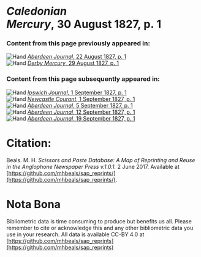 # *Caledonian Mercury*, 30 August 1827, p. 1  
  
### Content from this page previously appeared in:  
![Hand](http://scissorsandpaste.net/wp-content/uploads/2017/06/smallhandpointer.png) [*Aberdeen Journal*, 22 August 1827, p. 1](https://mhbeals.github.io/sap_html/Aberdeen-Journal/Aberdeen-Journal-22-August-1827-p-1)  
![Hand](http://scissorsandpaste.net/wp-content/uploads/2017/06/smallhandpointer.png) [*Derby Mercury*, 29 August 1827, p. 1](https://mhbeals.github.io/sap_html/Derby-Mercury/Derby-Mercury-29-August-1827-p-1)  
  
### Content from this page subsequently appeared in:  
![Hand](http://scissorsandpaste.net/wp-content/uploads/2017/06/smallhandpointer.png) [*Ipswich Journal*, 1 September 1827, p. 1](https://mhbeals.github.io/sap_html/Ipswich-Journal/Ipswich-Journal-1-September-1827-p-1)  
![Hand](http://scissorsandpaste.net/wp-content/uploads/2017/06/smallhandpointer.png) [*Newcastle Courant*, 1 September 1827, p. 1](https://mhbeals.github.io/sap_html/Newcastle-Courant/Newcastle-Courant-1-September-1827-p-1)  
![Hand](http://scissorsandpaste.net/wp-content/uploads/2017/06/smallhandpointer.png) [*Aberdeen Journal*, 5 September 1827, p. 1](https://mhbeals.github.io/sap_html/Aberdeen-Journal/Aberdeen-Journal-5-September-1827-p-1)  
![Hand](http://scissorsandpaste.net/wp-content/uploads/2017/06/smallhandpointer.png) [*Aberdeen Journal*, 12 September 1827, p. 1](https://mhbeals.github.io/sap_html/Aberdeen-Journal/Aberdeen-Journal-12-September-1827-p-1)  
![Hand](http://scissorsandpaste.net/wp-content/uploads/2017/06/smallhandpointer.png) [*Aberdeen Journal*, 19 September 1827, p. 1](https://mhbeals.github.io/sap_html/Aberdeen-Journal/Aberdeen-Journal-19-September-1827-p-1)  


# Citation: 

Beals. M. H. *Scissors and Paste Database: A Map of Reprinting and Reuse in the Anglophone Newspaper Press v.1.0.1.* 2 June 2017. Available at [https://github.com/mhbeals/sap_reprints/](https://github.com/mhbeals/sap_reprints/). 

# Nota Bona

Bibliometric data is time consuming to produce but benefits us all. Please remember to cite or acknowledge this and any other bibliometric data you use in your research. All data is available CC-BY 4.0 at [https://github.com/mhbeals/sap_reprints](https://github.com/mhbeals/sap_reprints)
